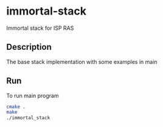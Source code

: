 # immortal-stack
Immortal stack for ISP RAS 

## Description
The base stack implementation with some examples in main

## Run
To run main program

```bash
cmake .
make
./immortal_stack
```

